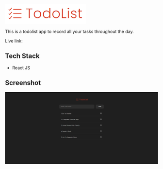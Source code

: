 ![TodoList Logo](./src/images/todolist-full-logo.png)

This is a todolist app to record all your tasks throughout the day.

Live link: 


## Tech Stack

 - React JS

## Screenshot

![TodoList App Screenshot](./src/images/todolist-app-ss.png)


